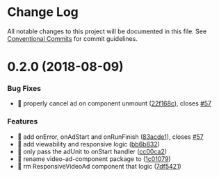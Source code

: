 # Change Log

All notable changes to this project will be documented in this file.
See [Conventional Commits](https://conventionalcommits.org) for commit guidelines.

<a name="0.2.0"></a>
# 0.2.0 (2018-08-09)


### Bug Fixes

* 🐜 properly cancel ad on component unmount ([22f168c](https://github.com/MailOnline/mol-video-ad-sdk/commit/22f168c)), closes [#57](https://github.com/MailOnline/mol-video-ad-sdk/issues/57)


### Features

* 🎸 add onError, onAdStart and onRunFinish ([83acde1](https://github.com/MailOnline/mol-video-ad-sdk/commit/83acde1)), closes [#57](https://github.com/MailOnline/mol-video-ad-sdk/issues/57)
* 🎸 add viewability and responsive logic ([bb6b832](https://github.com/MailOnline/mol-video-ad-sdk/commit/bb6b832))
* 🎸 only pass the adUnit to onStart handler ([cc00ca2](https://github.com/MailOnline/mol-video-ad-sdk/commit/cc00ca2))
* 🎸 rename video-ad-component package to ([1c01079](https://github.com/MailOnline/mol-video-ad-sdk/commit/1c01079))
* 🎸 rm ResponsiveVideoAd component that logic ([7df5421](https://github.com/MailOnline/mol-video-ad-sdk/commit/7df5421))
